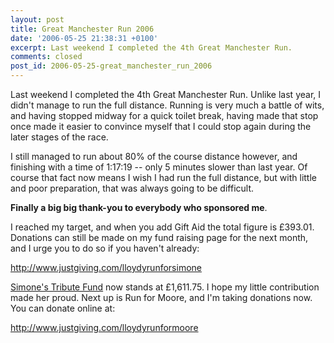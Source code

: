```yaml
---
layout: post
title: Great Manchester Run 2006
date: '2006-05-25 21:38:31 +0100'
excerpt: Last weekend I completed the 4th Great Manchester Run.
comments: closed
post_id: 2006-05-25-great_manchester_run_2006
---
```

Last weekend I completed the 4th Great Manchester Run. Unlike last year, I didn't manage to run the full distance. Running is very much a battle of wits, and having stopped midway for a quick toilet break, having made that stop once made it easier to convince myself that I could stop again during the later stages of the race.

I still managed to run about 80% of the course distance however, and finishing with a time of 1:17:19 -- only 5 minutes slower than last year. Of course that fact now means I wish I had run the full distance, but with little and poor preparation, that was always going to be difficult.

**Finally a big big thank-you to everybody who sponsored me**.

I reached my target, and when you add Gift Aid the total figure is £393.01. Donations can still be made on my fund raising page for the next month, and I urge you to do so if you haven't already:

<http://www.justgiving.com/lloydyrunforsimone>

[Simone's Tribute Fund][1] now stands at £1,611.75. I hope my little contribution made her proud. Next up is Run for Moore, and I'm taking donations now. You can donate online at:

<http://www.justgiving.com/lloydyrunformoore>

[1]: http://justgiving.com/simonestuart/